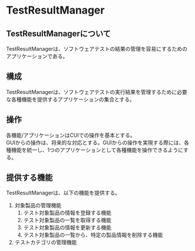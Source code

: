 # TestResultManager

## TestResultManagerについて

TestResultManagerは、ソフトウェアテストの結果の管理を容易にするためのアプリケーションである。  

## 構成

TestResultManagerは、ソフトウェアテストの実行結果を管理するために必要な各種機能を提供するアプリケーションの集合とする。  

## 操作

各機能/アプリケーションはCUIでの操作を基本とする。  
GUIからの操作は、将来的な対応とする。GUIからの操作を実現する際には、各種機能を統一し、1つのアプリケーションとして各種機能を操作できるようにする。

## 提供する機能

TestResultManagerは、以下の機能を提供する。

1. 対象製品の管理機能
	1. テスト対象製品の情報を登録する機能
	1. テスト対象製品の一覧を取得する機能
	1. テスト対象製品の情報を更新する機能
	1. テスト対象製品の一覧から、特定の製品情報を削除する機能
1. テストカテゴリの管理機能
